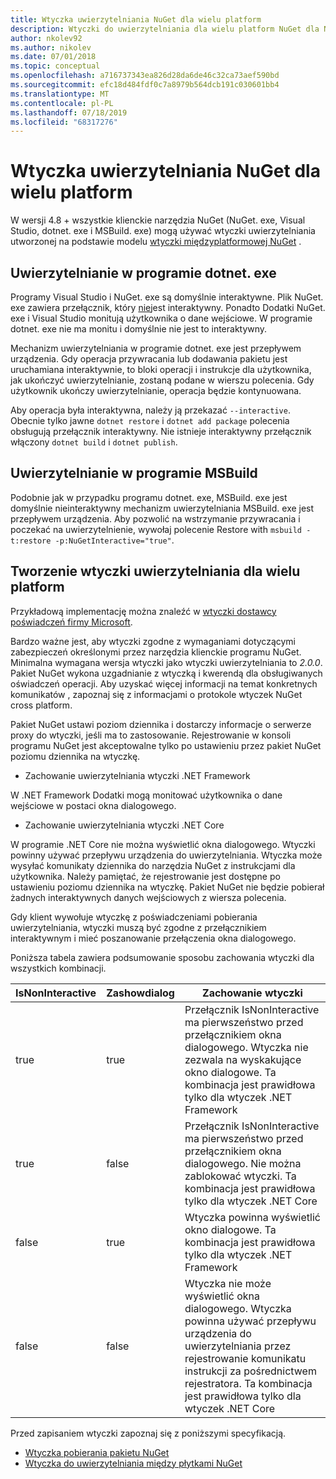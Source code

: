 ```yaml
---
title: Wtyczka uwierzytelniania NuGet dla wielu platform
description: Wtyczki do uwierzytelniania dla wielu platform NuGet dla NuGet. exe, dotnet. exe, MSBuild. exe i Visual Studio
author: nkolev92
ms.author: nikolev
ms.date: 07/01/2018
ms.topic: conceptual
ms.openlocfilehash: a716737343ea826d28da6de46c32ca73aef590bd
ms.sourcegitcommit: efc18d484fdf0c7a8979b564dcb191c030601bb4
ms.translationtype: MT
ms.contentlocale: pl-PL
ms.lasthandoff: 07/18/2019
ms.locfileid: "68317276"
---
```

# <a name="nuget-cross-platform-authentication-plugin"></a>Wtyczka uwierzytelniania NuGet dla wielu platform

W wersji 4.8 + wszystkie klienckie narzędzia NuGet (NuGet. exe, Visual Studio, dotnet. exe i MSBuild. exe) mogą używać wtyczki uwierzytelniania utworzonej na podstawie modelu [wtyczki międzyplatformowej NuGet](NuGet-Cross-Platform-Plugins.md) .

## <a name="authentication-in-dotnetexe"></a>Uwierzytelnianie w programie dotnet. exe

Programy Visual Studio i NuGet. exe są domyślnie interaktywne. Plik NuGet. exe zawiera przełącznik, który [nie](../nuget-exe-CLI-Reference.md)jest interaktywny.
Ponadto Dodatki NuGet. exe i Visual Studio monitują użytkownika o dane wejściowe.
W programie dotnet. exe nie ma monitu i domyślnie nie jest to interaktywny.

Mechanizm uwierzytelniania w programie dotnet. exe jest przepływem urządzenia. Gdy operacja przywracania lub dodawania pakietu jest uruchamiana interaktywnie, to bloki operacji i instrukcje dla użytkownika, jak ukończyć uwierzytelnianie, zostaną podane w wierszu polecenia.
Gdy użytkownik ukończy uwierzytelnianie, operacja będzie kontynuowana.

Aby operacja była interaktywna, należy ją przekazać `--interactive`.
Obecnie tylko jawne `dotnet restore` i `dotnet add package` polecenia obsługują przełącznik interaktywny.
Nie istnieje interaktywny przełącznik włączony `dotnet build` i `dotnet publish`.

## <a name="authentication-in-msbuild"></a>Uwierzytelnianie w programie MSBuild

Podobnie jak w przypadku programu dotnet. exe, MSBuild. exe jest domyślnie nieinteraktywny mechanizm uwierzytelniania MSBuild. exe jest przepływem urządzenia.
Aby pozwolić na wstrzymanie przywracania i poczekać na uwierzytelnienie, wywołaj polecenie Restore with `msbuild -t:restore -p:NuGetInteractive="true"`.

## <a name="creating-a-cross-platform-authentication-plugin"></a>Tworzenie wtyczki uwierzytelniania dla wielu platform

Przykładową implementację można znaleźć w [wtyczki dostawcy poświadczeń firmy Microsoft](https://github.com/Microsoft/artifacts-credprovider).

Bardzo ważne jest, aby wtyczki zgodne z wymaganiami dotyczącymi zabezpieczeń określonymi przez narzędzia klienckie programu NuGet.
Minimalna wymagana wersja wtyczki jako wtyczki uwierzytelniania to *2.0.0*.
Pakiet NuGet wykona uzgadnianie z wtyczką i kwerendą dla obsługiwanych oświadczeń operacji.
Aby uzyskać więcej informacji na temat konkretnych komunikatów [](NuGet-Cross-Platform-Plugins.md#protocol-messages-index) , zapoznaj się z informacjami o protokole wtyczek NuGet cross platform.

Pakiet NuGet ustawi poziom dziennika i dostarczy informacje o serwerze proxy do wtyczki, jeśli ma to zastosowanie.
Rejestrowanie w konsoli programu NuGet jest akceptowalne tylko po ustawieniu przez pakiet NuGet poziomu dziennika na wtyczkę.

- Zachowanie uwierzytelniania wtyczki .NET Framework

W .NET Framework Dodatki mogą monitować użytkownika o dane wejściowe w postaci okna dialogowego.

- Zachowanie uwierzytelniania wtyczki .NET Core

W programie .NET Core nie można wyświetlić okna dialogowego. Wtyczki powinny używać przepływu urządzenia do uwierzytelniania.
Wtyczka może wysyłać komunikaty dziennika do narzędzia NuGet z instrukcjami dla użytkownika.
Należy pamiętać, że rejestrowanie jest dostępne po ustawieniu poziomu dziennika na wtyczkę.
Pakiet NuGet nie będzie pobierał żadnych interaktywnych danych wejściowych z wiersza polecenia.

Gdy klient wywołuje wtyczkę z poświadczeniami pobierania uwierzytelniania, wtyczki muszą być zgodne z przełącznikiem interaktywnym i mieć poszanowanie przełączenia okna dialogowego. 

Poniższa tabela zawiera podsumowanie sposobu zachowania wtyczki dla wszystkich kombinacji.

| IsNonInteractive | Zashowdialog | Zachowanie wtyczki |
| ---------------- | ------------- | --------------- |
| true | true | Przełącznik IsNonInteractive ma pierwszeństwo przed przełącznikiem okna dialogowego. Wtyczka nie zezwala na wyskakujące okno dialogowe. Ta kombinacja jest prawidłowa tylko dla wtyczek .NET Framework |
| true | false | Przełącznik IsNonInteractive ma pierwszeństwo przed przełącznikiem okna dialogowego. Nie można zablokować wtyczki. Ta kombinacja jest prawidłowa tylko dla wtyczek .NET Core |
| false | true | Wtyczka powinna wyświetlić okno dialogowe. Ta kombinacja jest prawidłowa tylko dla wtyczek .NET Framework |
| false | false | Wtyczka nie może wyświetlić okna dialogowego. Wtyczka powinna używać przepływu urządzenia do uwierzytelniania przez rejestrowanie komunikatu instrukcji za pośrednictwem rejestratora. Ta kombinacja jest prawidłowa tylko dla wtyczek .NET Core |

Przed zapisaniem wtyczki zapoznaj się z poniższymi specyfikacją.

- [Wtyczka pobierania pakietu NuGet](https://github.com/NuGet/Home/wiki/NuGet-Package-Download-Plugin)
- [Wtyczka do uwierzytelniania między płytkami NuGet](https://github.com/NuGet/Home/wiki/NuGet-cross-plat-authentication-plugin)
